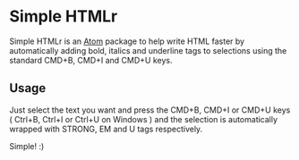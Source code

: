 # Simple HTMLr

Simple HTMLr is an [Atom][atom] package to help write HTML faster by automatically adding bold, italics and underline tags to selections using the standard CMD+B, CMD+I and CMD+U keys.

## Usage

Just select the text you want and press the CMD+B, CMD+I or CMD+U keys ( Ctrl+B, Ctrl+I or Ctrl+U on Windows ) and the selection is automatically wrapped with STRONG, EM and U tags respectively.

Simple! :)

[atom]: http://atom.io/
